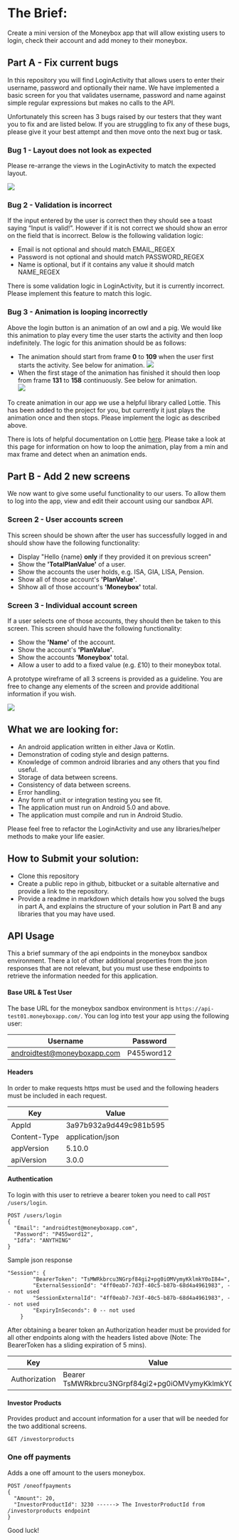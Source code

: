 # The Brief:

Create a mini version of the Moneybox app that will allow existing users to login, check their account and add money to their moneybox.

## Part A - Fix current bugs

In this repository you will find LoginActivity that allows users to enter their username, password and optionally their name.  We have implemented a basic screen for you that validates username, password and name against simple regular expressions but makes no calls to the API.

Unfortunately this screen has 3 bugs raised by our testers that they want you to fix and are listed below.  If you are struggling to fix any of these bugs, please give it your best attempt and then move onto the next bug or task.

### Bug 1 - Layout does not look as expected

Please re-arrange the views in the LoginActivity to match the expected layout.

![](/images/correct_layout.png)

### Bug 2 - Validation is incorrect
If the input entered by the user is correct then they should see a toast saying “Input is valid!”.  However if it is not correct we should show an error on the field that is incorrect.  Below is the following validation logic:

- Email is not optional and should match EMAIL_REGEX
- Password is not optional and should match PASSWORD_REGEX
- Name is optional, but if it contains any value it should match NAME_REGEX

There is some validation logic in LoginActivity, but it is currently incorrect. Please implement this feature to match this logic.

### Bug 3 - Animation is looping incorrectly

Above the login button is an animation of an owl and a pig.  We would like this animation to play every time the user starts the activity and then loop indefinitely.  The logic for this animation should be as follows:

- The animation should start from frame **0** to **109** when the user first starts the activity.  See below for animation.
![](/images/firstpig.gif)
- When the first stage of the animation has finished it should then loop from frame **131** to **158** continuously.  See below for animation.<br/>
![](/images/secondpig.gif)

To create animation in our app we use a helpful library called Lottie.  This has been added to the project for you, but currently it just plays the animation once and then stops.  Please implement the logic as described above.

There is lots of helpful documentation on Lottie [here](http://airbnb.io/lottie/android/android.html#sample-app).  Please take a look at this page for information on how to loop the animation, play from a min and max frame and detect when an animation ends.

## Part B - Add 2 new screens

We now want to give some useful functionality to our users. To allow them to log into the app, view and edit their account using our sandbox API.

### Screen 2 - User accounts screen
This screen should be shown after the user has successfully logged in and should show have the following functionality:
- Display "Hello {name} **only** if they provided it on previous screen"
- Show the **'TotalPlanValue'** of a user.
- Show the accounts the user holds, e.g. ISA, GIA, LISA, Pension.
- Show all of those account's **'PlanValue'**.
- Shhow all of those account's **'Moneybox'** total.

### Screen 3 - Individual account screen
If a user selects one of those accounts, they should then be taken to this screen.  This screen should have the following functionality:
- Show the **'Name'** of the account.
- Show the account's **'PlanValue'**.
- Show the accounts **'Moneybox'** total.
- Allow a user to add to a fixed value (e.g. £10) to their moneybox total.

A prototype wireframe of all 3 screens is provided as a guideline. You are free to change any elements of the screen and provide additional information if you wish.

![](/images/wireframe.png)

## What we are looking for:
 - An android application written in either Java or Kotlin.
 - Demonstration of coding style and design patterns.
 - Knowledge of common android libraries and any others that you find useful.
 - Storage of data between screens.
 - Consistency of data between screens.
 - Error handling.
 - Any form of unit or integration testing you see fit.
 - The application must run on Android 5.0 and above.
 - The application must compile and run in Android Studio.

Please feel free to refactor the LoginActivity and use any libraries/helper methods to make your life easier.

## How to Submit your solution:
 - Clone this repository
 - Create a public repo in github, bitbucket or a suitable alternative and provide a link to the repository.
 - Provide a readme in markdown which details how you solved the bugs in part A, and explains the structure of your solution in Part B and any libraries that you may have used.

## API Usage
This a brief summary of the api endpoints in the moneybox sandbox environment. There a lot of other additional properties from the json responses that are not relevant, but you must use these endpoints to retrieve the information needed for this application.

#### Base URL & Test User
The base URL for the moneybox sandbox environment is `https://api-test01.moneyboxapp.com/`.
You can log into test your app using the following user:

|  Username          | Password         |
| ------------- | ------------- |
| androidtest@moneyboxapp.com  | P455word12  |

#### Headers

In order to make requests https must be used and the following headers must be included in each request.

|  Key | Value |
| ------------- | ------------- |
| AppId  | 3a97b932a9d449c981b595  |
| Content-Type  | application/json  |
| appVersion | 5.10.0 |
| apiVersion | 3.0.0 |

#### Authentication
To login with this user to retrieve a bearer token you need to call `POST /users/login`.
```
POST /users/login
{
  "Email": "androidtest@moneyboxapp.com",
  "Password": "P455word12",
  "Idfa": "ANYTHING"
}
```
Sample json response
```
"Session": {
        "BearerToken": "TsMWRkbrcu3NGrpf84gi2+pg0iOMVymyKklmkY0oI84=",
        "ExternalSessionId": "4ff0eab7-7d3f-40c5-b87b-68d4a4961983", -- not used
        "SessionExternalId": "4ff0eab7-7d3f-40c5-b87b-68d4a4961983", -- not used
        "ExpiryInSeconds": 0 -- not used
    }
```
After obtaining a bearer token an Authorization header must be provided for all other endpoints along with the headers listed above (Note: The BearerToken has a sliding expiration of 5 mins).

|  Key          | Value         |
| ------------- | ------------- |
| Authorization  | Bearer TsMWRkbrcu3NGrpf84gi2+pg0iOMVymyKklmkY0oI84=  |

#### Investor Products
Provides product and account information for a user that will be needed for the two additional screens.
```
GET /investorproducts
```
### One off payments
Adds a one off amount to the users moneybox.
```
POST /oneoffpayments
{
  "Amount": 20,
  "InvestorProductId": 3230 ------> The InvestorProductId from /investorproducts endpoint
}
```
Good luck!
